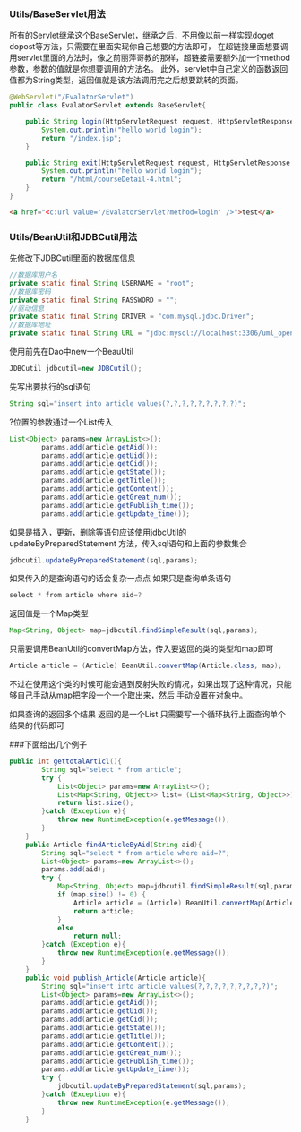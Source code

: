 ### Utils/BaseServlet用法

所有的Servlet继承这个BaseServlet，继承之后，不用像以前一样实现doget dopost等方法，只需要在里面实现你自己想要的方法即可，
在超链接里面想要调用servlet里面的方法时，像之前丽萍哥教的那样，超链接需要额外加一个method参数，参数的值就是你想要调用的方法名。
此外，servlet中自己定义的函数返回值都为String类型，返回值就是该方法调用完之后想要跳转的页面。
```java
@WebServlet("/EvalatorServlet")
public class EvalatorServlet extends BaseServlet{

    public String login(HttpServletRequest request, HttpServletResponse response){
        System.out.println("hello world login");
        return "/index.jsp";
    }

    public String exit(HttpServletRequest request, HttpServletResponse response){
        System.out.println("hello world login");
        return "/html/courseDetail-4.html";
    }
}
```
```html
<a href="<c:url value='/EvalatorServlet?method=login' />">test</a>
```




### Utils/BeanUtil和JDBCutil用法
先修改下JDBCutil里面的数据库信息
```java
//数据库用户名
private static final String USERNAME = "root";
//数据库密码
private static final String PASSWORD = "";
//驱动信息
private static final String DRIVER = "com.mysql.jdbc.Driver";
//数据库地址
private static final String URL = "jdbc:mysql://localhost:3306/uml_open_course_db";
```

使用前先在Dao中new一个BeauUtil
```java
JDBCutil jdbcutil=new JDBCutil();
```

先写出要执行的sql语句
```java
String sql="insert into article values(?,?,?,?,?,?,?,?,?)";
```
?位置的参数通过一个List传入
```java
List<Object> params=new ArrayList<>();
        params.add(article.getAid());
        params.add(article.getUid());
        params.add(article.getCid());
        params.add(article.getState());
        params.add(article.getTitle());
        params.add(article.getContent());
        params.add(article.getGreat_num());
        params.add(article.getPublish_time());
        params.add(article.getUpdate_time());
```
如果是插入，更新，删除等语句应该使用jdbcUtil的updateByPreparedStatement 方法，传入sql语句和上面的参数集合
```java
jdbcutil.updateByPreparedStatement(sql,params);
```
如果传入的是查询语句的话会复杂一点点
如果只是查询单条语句
```java
select * from article where aid=?
```
返回值是一个Map类型
```java
Map<String, Object> map=jdbcutil.findSimpleResult(sql,params);
```
只需要调用BeanUtil的convertMap方法，传入要返回的类的类型和map即可
```java
Article article = (Article) BeanUtil.convertMap(Article.class, map);
```
不过在使用这个类的时候可能会遇到反射失败的情况，如果出现了这种情况，只能够自己手动从map把字段一个一个取出来，然后
手动设置在对象中。


如果查询的返回多个结果
返回的是一个List<Map>
只需要写一个循环执行上面查询单个结果的代码即可

###下面给出几个例子
```java
public int gettotalArticl(){
        String sql="select * from article";
        try {
            List<Object> params=new ArrayList<>();
            List<Map<String, Object>> list= (List<Map<String, Object>>) jdbcutil.findModeResult(sql,params);
            return list.size();
        }catch (Exception e){
            throw new RuntimeException(e.getMessage());
        }
    }
    public Article findArticleByAid(String aid){
        String sql="select * from article where aid=?";
        List<Object> params=new ArrayList<>();
        params.add(aid);
        try {
            Map<String, Object> map=jdbcutil.findSimpleResult(sql,params);
            if (map.size() != 0) {
                Article article = (Article) BeanUtil.convertMap(Article.class, map);
                return article;
            }
            else
                return null;
        }catch (Exception e){
            throw new RuntimeException(e.getMessage());
        }
    }
    public void publish_Article(Article article){
        String sql="insert into article values(?,?,?,?,?,?,?,?,?)";
        List<Object> params=new ArrayList<>();
        params.add(article.getAid());
        params.add(article.getUid());
        params.add(article.getCid());
        params.add(article.getState());
        params.add(article.getTitle());
        params.add(article.getContent());
        params.add(article.getGreat_num());
        params.add(article.getPublish_time());
        params.add(article.getUpdate_time());
        try {
            jdbcutil.updateByPreparedStatement(sql,params);
        }catch (Exception e){
            throw new RuntimeException(e.getMessage());
        }
    }
```
